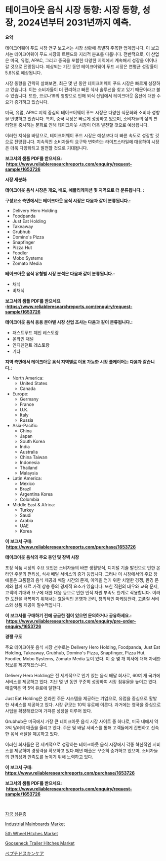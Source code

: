 <p><h1>테이크아웃 음식 시장 동향: 시장 동향, 성장, 2024년부터 2031년까지 예측.</h1></p><p><strong>요약</strong></p>
<p><p>테이크어웨이 푸드 시장 연구 보고서는 시장 상황에 특별히 주목한 업계입니다. 이 보고서는 테이크어웨이 푸드 시장의 트렌드와 지리적 분포를 다룹니다. 전반적으로, 이 산업은 미국, 유럽, APAC, 그리고 중국을 포함한 다양한 지역에서 계속해서 성장을 이어나갈 것으로 전망됩니다. 예상되는 기간 동안 테이크어웨이 푸드 시장은 연평균 성장률이 5.6%로 예상됩니다.</p><p>시장 동향을 간략히 살펴보면, 최근 몇 년 동안 테이크어웨이 푸드 시장은 빠르게 성장하고 있습니다. 이는 소비자들이 더 편리하고 빠른 식사 솔루션을 찾고 있기 때문이라고 볼 수 있습니다. 또한, 코로나19의 영향으로 인해 외식 산업에서 테이크아웃 옵션에 대한 수요가 증가하고 있습니다.</p><p>미국, 유럽, APAC 지역 중심의 테이크어웨이 푸드 시장은 다양한 식문화와 소비자 성향을 반영하고 있습니다. 특히, 중국 시장은 빠르게 성장하고 있으며, 소비자들의 삶의 편리함을 중시하는 문화로 인해 테이크아웃 시장이 더욱 발전할 것으로 예상됩니다.</p><p>이러한 지식을 바탕으로, 테이크어웨이 푸드 시장은 예상보다 더 빠른 속도로 성장할 것으로 전망됩니다. 지속적인 소비자들의 요구와 변화하는 라이프스타일에 대응하여 시장은 더욱 다양화되고 발전할 것으로 기대됩니다.</p></p>
<p><strong>보고서의 샘플 PDF를 받으세요: &nbsp;<a href="https://www.reliableresearchreports.com/enquiry/request-sample/1653726">https://www.reliableresearchreports.com/enquiry/request-sample/1653726</a></strong></p>
<p><strong>시장 세분화:</strong></p>
<p><strong> 테이크아웃 음식 시장은 개요, 배포, 애플리케이션 및 지역으로 더 분류됩니다. :</strong></p>
<p><strong>구성요소 측면에서는 테이크아웃 음식 시장은 다음과 같이 분류됩니다.:</strong></p>
<p><ul><li>Delivery Hero Holding</li><li>Foodpanda</li><li>Just Eat Holding</li><li>Takeaway</li><li>Grubhub</li><li>Domino's Pizza</li><li>Snapfinger</li><li>Pizza Hut</li><li>Foodler</li><li>Mobo Systems</li><li>Zomato Media</li></ul></p>
<p><strong> 테이크아웃 음식 유형별 시장 분석은 다음과 같이 분류됩니다.:</strong></p>
<p><ul><li>채식</li><li>비채식</li></ul></p>
<p><strong>보고서의 샘플 PDF를 받으세요 :<a href="https://www.reliableresearchreports.com/enquiry/request-sample/1653726">https://www.reliableresearchreports.com/enquiry/request-sample/1653726</a></strong></p>
<p><strong> 테이크아웃 음식 응용 분야별 시장 산업 조사는 다음과 같이 분류됩니다.:</strong></p>
<p><ul><li>패스트푸드 체인 레스토랑</li><li>온라인 채널</li><li>인디펜던트 레스토랑</li><li>기타</li></ul></p>
<p><strong>지역 측면에서 테이크아웃 음식 지역별로 이용 가능한 시장 플레이어는 다음과 같습니다.:</strong></p>
<p><ul>
    <li>
        North America:
        <ul>
            <li>United States</li>
            <li>Canada</li>
        </ul>
    </li>
    <li>
        Europe:
        <ul>
            <li>Germany</li>
            <li>France</li>
            <li>U.K.</li>
            <li>Italy</li>
            <li>Russia</li>
        </ul>
    </li>
    <li>
        Asia-Pacific:
        <ul>
            <li>China</li>
            <li>Japan</li>
            <li>South Korea</li>
            <li>India</li>
            <li>Australia</li>
            <li>China Taiwan</li>
            <li>Indonesia</li>
            <li>Thailand</li>
            <li>Malaysia</li>
        </ul>
    </li>
    <li>
        Latin America:
        <ul>
            <li>Mexico</li>
            <li>Brazil</li>
            <li>Argentina Korea</li>
            <li>Colombia</li>
        </ul>
    </li>
    <li>
        Middle East & Africa:
        <ul>
            <li>Turkey</li>
            <li>Saudi</li>
            <li>Arabia</li>
            <li>UAE</li>
            <li>Korea</li>
        </ul>
    </li>
    </ul></p>
<p><strong>이 보고서 구매: &nbsp;<a href="https://www.reliableresearchreports.com/purchase/1653726">https://www.reliableresearchreports.com/purchase/1653726</a></strong></p>
<p><strong>테이크아웃 음식의 주요 동인 및 장벽 시장</strong></p>
<p><p>포장 식품 시장의 주요 요인은 소비자들의 바쁜 생활방식, 디지털 기술 발전으로 인한 온라인 주문의 편리성, 식사 배달 서비스의 증가 등입니다. 그러나 이 시장에서의 주요 장애물은 고품질의 음식 제공과 배달 시간의 문제, 이익을 얻기 위한 치열한 경쟁, 환경 문제와 함께 재료 가격 상승 등의 경제적 요소가 있습니다. 또한 직원의 대우와 교육 문제, 고객의 기대와 요구에 대한 대응 등으로 인한 인적 자원 부족도 한계로 작용합니다. 이러한 도전을 극복하기 위해서는 효율적인 운영과 관리, 창의적인 마케팅전략, 고품질 서비스와 상품 제공이 필수적입니다.</p></p>
<p><strong>이 보고서를 구매하기 전에 궁금한 점이 있으면 문의하거나 공유하세요.: &nbsp;<a href="https://www.reliableresearchreports.com/enquiry/pre-order-enquiry/1653726">https://www.reliableresearchreports.com/enquiry/pre-order-enquiry/1653726</a></strong></p>
<p><strong>경쟁 구도</strong></p>
<p><p>주요 테이크아웃 음식 시장 선수로는 Delivery Hero Holding, Foodpanda, Just Eat Holding, Takeaway, Grubhub, Domino's Pizza, Snapfinger, Pizza Hut, Foodler, Mobo Systems, Zomato Media 등이 있다. 이 중 몇 개 회사에 대해 자세한 정보를 제공하겠습니다.</p><p>Delivery Hero Holding은 전 세계적으로 인기 있는 음식 배달 회사로, 60여 개 국가에 서비스를 제공하고 있다. 지난 몇 년 동안 꾸준히 성장하여 시장 점유율을 높이고 있다. 매출액은 약 5억 유로에 달한다.</p><p>Just Eat Holding은 온라인 주문 시스템을 제공하는 기업으로, 유럽을 중심으로 활발한 서비스를 제공하고 있다. 시장 규모는 10억 유로에 이른다. 과거에는 영국을 중심으로 사업을 확장해왔으며 가파른 성장을 이루어 왔다.</p><p>Grubhub은 미국에서 가장 큰 테이크아웃 음식 시장 사이트 중 하나로, 미국 내에서 약 3억 달러의 매출을 올리고 있다. 주문 및 배달 서비스를 통해 고객들에게 간편하고 신속한 음식 배달을 제공하고 있다.</p><p>이러한 회사들은 전 세계적으로 성장하는 테이크아웃 음식 시장에서 각종 혁신적인 서비스를 제공하며 경쟁력을 확보하고 있다.매년 매출은 꾸준히 증가하고 있으며, 소비자들의 편의성과 만족도를 높이기 위해 노력하고 있다.</p></p>
<p><strong>이 보고서 구매: &nbsp; <a href="https://www.reliableresearchreports.com/purchase/1653726">https://www.reliableresearchreports.com/purchase/1653726</a></strong></p>
<p><strong>보고서의 샘플 PDF를 받으세요: &nbsp;<a href="https://www.reliableresearchreports.com/enquiry/request-sample/1653726">https://www.reliableresearchreports.com/enquiry/request-sample/1653726</a></strong><strong></strong></p>
<p>&nbsp;</p>
<p><p><a href="https://github.com/vsn7qpua81q/Market-Research-Report-List-1/blob/main/276276810984.md">자궁 섬유종</a></p><p><a href="https://github.com/jhcraigie/Market-Research-Report-List-2/blob/main/industrial-mainboards-market.md">Industrial Mainboards Market</a></p><p><a href="https://issuu.com/reportprime-2/docs/5th-wheel-hitches-market-size-2030.pptx">5th Wheel Hitches Market</a></p><p><a href="https://issuu.com/reportprime-2/docs/gooseneck-trailer-hitches-market-size-2030.pptx">Gooseneck Trailer Hitches Market</a></p><p><a href="https://github.com/xnljig2898992/Market-Research-Report-List-1/blob/main/741345511822.md">ペプチドスキンケア</a></p></p>